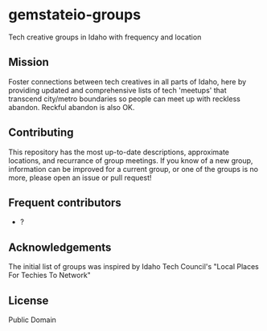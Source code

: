 # gemstateio-groups
Tech creative groups in Idaho with frequency and location

## Mission
Foster connections between tech creatives in all parts of Idaho, here by providing updated and comprehensive lists of tech 'meetups' that transcend city/metro boundaries so people can meet up with reckless abandon. Reckful abandon is also OK.

## Contributing
This repository has the most up-to-date descriptions, approximate locations, and recurrance of group meetings. If you know of a new group, information can be improved for a current group, or one of the groups is no more, please open an issue or pull request!

## Frequent contributors
- ?

## Acknowledgements
The initial list of groups was inspired by Idaho Tech Council's "Local Places For Techies To Network"

## License
Public Domain
